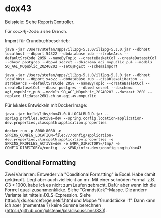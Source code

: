 # dox43

Beispiele: Siehe ReportsController.


Für docx4j-Code siehe Branch.


Import für Grundbuchbeschrieb:

```
java -jar /Users/stefan/apps/ili2pg-5.1.0/ili2pg-5.1.0.jar --dbhost localhost --dbport 54322 --dbdatabase pub --strokeArcs --defaultSrsCode 2056 --nameByTopic --createBasketCol --createDatasetCol --dbusr postgres --dbpwd secret --dbschema agi_mopublic_pub --models SO_AGI_MOpublic_20240202 --setupPgExt --schemaimport

java -jar /Users/stefan/apps/ili2pg-5.1.0/ili2pg-5.1.0.jar --dbhost localhost --dbport 54322 --dbdatabase pub --disableValidation --strokeArcs --defaultSrsCode 2056 --nameByTopic --createBasketCol --createDatasetCol --dbusr postgres --dbpwd secret --dbschema agi_mopublic_pub --models SO_AGI_MOpublic_20240202 --dataset 2601 --replace ilidata:2601.ch.so.agi.av.mopublic
```

Für lokales Entwickeln mit Docker Image:


```
java -jar build/libs/dox43-0.0.LOCALBUILD.jar --spring.profiles.active=dev --spring.config.location=application-dev.properties,classpath:application.properties
```

```
docker run -p 8080:8080 -e SPRING_CONFIG_LOCATION=file:///config/application-dev.properties,classpath:application.properties -e SPRING_PROFILES_ACTIVE=dev -e WORK_DIRECTORY=/tmp/ -e CONFIG_DIRECTORY=/config  -v $PWD/infra-dev:/config sogis/dox43
```


## Conditional Formatting

Zwei Varianten: Entweder via "Conditional Formatting" in Excel. Habe damit gekämpft. Liegt aber auch vielleicht an mir. Mit einer schnöden Formal, z.B. $C$3 > 1000, habe ich es nicht zum Laufen gebracht. Dafür aber wenn ich die Formel quasi zusammenklicke. Siehe "Grundstück"-Mappe. Die andere Variante ist mittels JXLS-Expression. Siehe https://jxls.sourceforge.net/if.html und Mappe "Grundstücke_if". Dann kann ich aber (momentan ?) keine Summe berechnen (https://github.com/jxlsteam/jxls/discussions/330).